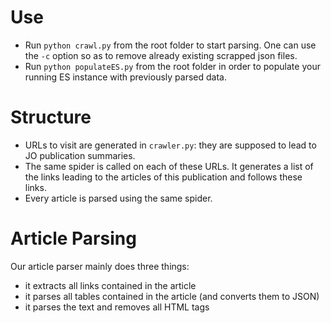 # Use
* Run `python crawl.py` from the root folder to start parsing.
One can use the `-c` option so as to remove already existing scrapped json files.
* Run `python populateES.py` from the root folder in order to populate your running ES instance with previously parsed data.

# Structure
* URLs to visit are generated in `crawler.py`: they are supposed to lead to JO publication summaries.
* The same spider is called on each of these URLs. It generates a list of the links leading to the articles of this publication and follows these links.
* Every article is parsed using the same spider.

# Article Parsing
Our article parser mainly does three things:
* it extracts all links contained in the article
* it parses all tables contained in the article (and converts them to JSON)
* it parses the text and removes all HTML tags